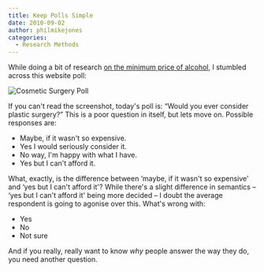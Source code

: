 ```yaml
---
title: Keep Polls Simple
date: 2010-09-02
author: philmikejones
categories:
  - Research Methods
---
```


While doing a bit of research [on the minimum price of alcohol](http://brainthing.wordpress.com/2010/09/02/minimum-alcohol-price-binge-drinking/), I stumbled across this website poll:

<p style="text-align:left;">
  <img class="size-full wp-image-186 aligncenter" title="cosmetic-surgery-bodge" src="https://i1.wp.com/philmikejones.me/wp-content/uploads/2010/09/cosmetic-surgery-bodge.png?fit=337%2C264" alt="Cosmetic Surgery Poll" srcset="https://i1.wp.com/philmikejones.me/wp-content/uploads/2010/09/cosmetic-surgery-bodge.png?w=337 337w, https://i0.wp.com/philmikejones.me/wp-content/uploads/2010/09/cosmetic-surgery-bodge.png?resize=300%2C235 300w" sizes="(max-width: 337px) 100vw, 337px" data-recalc-dims="1" />
</p>

<p style="text-align:left;">
  If you can't read the screenshot, today's poll is: &#8220;Would you ever consider plastic surgery?&#8221; This is a poor question in itself, but lets move on. Possible responses are:
</p>

- Maybe, if it wasn't so expensive.
- Yes I would seriously consider it.
- No way, I'm happy with what I have.
- Yes but I can't afford it.

What, exactly, is the difference between &#8216;maybe, if it wasn't so expensive' and &#8216;yes but I can't afford it'? While there's a slight difference in semantics &#8211; &#8216;yes but I can't afford it' being more decided &#8211; I doubt the average respondent is going to agonise over this. What's wrong with:

- Yes
- No
- Not sure

And if you really, really want to know _why_ people answer the way they do, you need another question.